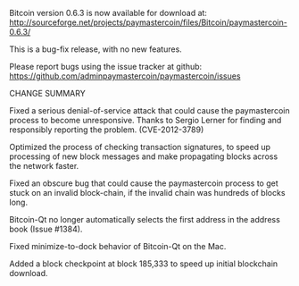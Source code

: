 Bitcoin version 0.6.3 is now available for download at:
  http://sourceforge.net/projects/paymastercoin/files/Bitcoin/paymastercoin-0.6.3/

This is a bug-fix release, with no new features.

Please report bugs using the issue tracker at github:
  https://github.com/adminpaymastercoin/paymastercoin/issues

CHANGE SUMMARY

Fixed a serious denial-of-service attack that could cause the
paymastercoin process to become unresponsive. Thanks to Sergio Lerner
for finding and responsibly reporting the problem. (CVE-2012-3789)

Optimized the process of checking transaction signatures, to
speed up processing of new block messages and make propagating
blocks across the network faster.

Fixed an obscure bug that could cause the paymastercoin process to get
stuck on an invalid block-chain, if the invalid chain was
hundreds of blocks long.

Bitcoin-Qt no longer automatically selects the first address
in the address book (Issue #1384).

Fixed minimize-to-dock behavior of Bitcoin-Qt on the Mac.

Added a block checkpoint at block 185,333 to speed up initial
blockchain download.
